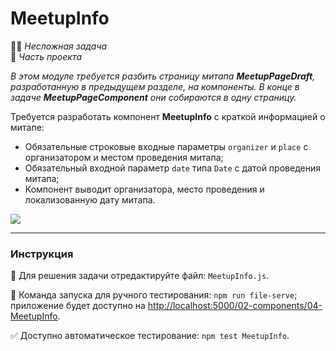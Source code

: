 # MeetupInfo 

👶🏻 _Несложная задача_<br />
💼 _Часть проекта_

<!--start_statement-->
*В этом модуле требуется разбить страницу митапа **MeetupPageDraft**, разработанную в предыдущем разделе, на компоненты. В конце в задаче **MeetupPageComponent** они собираются в одну страницу.*

Требуется разработать компонент **MeetupInfo** с краткой информацией о митапе:
- Обязательные строковые входные параметры `organizer` и `place` с организатором и местом проведения митапа;
- Обязательный входной параметр `date` типа `Date` с датой проведения митапа;
- Компонент выводит организатора, место проведения и локализованную дату митапа.

<img src="https://i.imgur.com/Pko1FUh.png" style="max-width: 100%" />
<!--end_statement-->

---

### Инструкция

📝 Для решения задачи отредактируйте файл: `MeetupInfo.js`.

🚀 Команда запуска для ручного тестирования: `npm run file-serve`;<br>
приложение будет доступно на [http://localhost:5000/02-components/04-MeetupInfo](http://localhost:5000/02-components/04-MeetupInfo).

✅ Доступно автоматическое тестирование: `npm test MeetupInfo`.
